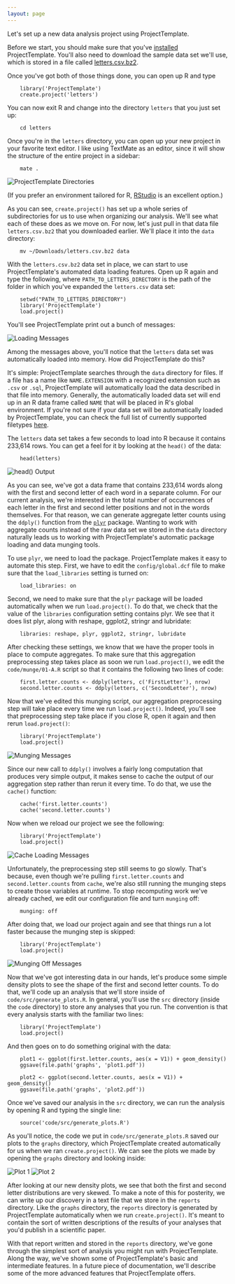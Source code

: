 ```yaml
---
layout: page
---
```

Let's set up a new data analysis project using ProjectTemplate.

Before we start, you should make sure that you've [installed](./installing.html) ProjectTemplate. You'll also need to download the sample data set we'll use, which is stored in a file called [letters.csv.bz2](./letters.csv.bz2).

Once you've got both of those things done, you can open up R and type

        library('ProjectTemplate')
        create.project('letters')

You can now exit R and change into the directory `letters` that you just set up:

        cd letters

Once you're in the `letters` directory, you can open up your new project in your favorite text editor. I like using TextMate as an editor, since it will show the structure of the entire project in a sidebar:

        mate .

![ProjectTemplate Directories](./directories.png)

(If you prefer an environment tailored for R, [RStudio](http://www.rstudio.com/)
is an excellent option.)

As you can see, `create.project()` has set up a whole series of subdirectories for us to use when organizing our analysis. We'll see what each of these does as we move on. For now, let's just pull in that data file `letters.csv.bz2` that you downloaded earlier. We'll place it into the `data` directory:

        mv ~/Downloads/letters.csv.bz2 data

With the `letters.csv.bz2` data set in place, we can start to use ProjectTemplate's automated data loading features. Open up R again and type the following, where `PATH_TO_LETTERS_DIRECTORY` is the path of the folder in which you've expanded the `letters.csv` data set:


        setwd("PATH_TO_LETTERS_DIRECTORY")
        library('ProjectTemplate')
        load.project()

You'll see ProjectTemplate print out a bunch of messages:

![Loading Messages](./loading.png)

Among the messages above, you'll notice that the `letters` data set was automatically loaded into memory. How did ProjectTemplate do this?

It's simple: ProjectTemplate searches through the `data` directory for files. If a file has a name like `NAME.EXTENSION` with a recognized extension such as `.csv` or `.sql`, ProjectTemplate will automatically load the data described in that file into memory. Generally, the automatically loaded data set will end up in an R data frame called `NAME` that will be placed in R's global environment. If you're not sure if your data set will be automatically loaded by ProjectTemplate, you can check the full list of currently supported filetypes [here](./file_formats.html).

The `letters` data set takes a few seconds to load into R because it contains 233,614 rows. You can get a feel for it by looking at the `head()` of the data:

        head(letters)

![head() Output](./head.png)

As you can see, we've got a data frame that contains 233,614 words along with the first and second letter of each word in a separate column. For our current analysis, we're interested in the total number of occurrences of each letter in the first and second letter positions and not in the words themselves. For that reason, we can generate aggregate letter counts using the `ddply()` function from the [`plyr`](http://plyr.had.co.nz/) package. Wanting to work with aggregate counts instead of the raw data set we stored in the `data` directory naturally leads us to working with ProjectTemplate's automatic package loading and data munging tools.

To use `plyr`, we need to load the package. ProjectTemplate makes it easy to automate this step. First, we have to edit the `config/global.dcf` file to make sure that the `load_libraries` setting is turned on:

        load_libraries: on

Second, we need to make sure that the `plyr` package will be loaded automatically when we run `load.project()`. To do that, we check that the value of the `libraries` configuration setting contains plyr. We see that it does list plyr, along with reshape, ggplot2, stringr and lubridate:

        libraries: reshape, plyr, ggplot2, stringr, lubridate

After checking these settings, we know that we have the proper tools in place to compute aggregates. To make sure that this aggregation preprocessing step takes place as soon we run `load.project()`, we edit the `code/munge/01-A.R` script so that it contains the following two lines of code:

        first.letter.counts <- ddply(letters, c('FirstLetter'), nrow)
        second.letter.counts <- ddply(letters, c('SecondLetter'), nrow)

Now that we've edited this munging script, our aggregation preprocessing step will take place every time we run `load.project()`. Indeed, you'll see that preprocessing step take place if you close R, open it again and then rerun `load.project()`:

        library('ProjectTemplate')
        load.project()

![Munging Messages](./munging.png)

Since our new call to `ddply()` involves a fairly long computation that produces very simple output, it makes sense to cache the output of our aggregation step rather than rerun it every time. To do that, we use the `cache()` function:

        cache('first.letter.counts')
        cache('second.letter.counts')

Now when we reload our project we see the following:

        library('ProjectTemplate')
        load.project()

![Cache Loading Messages](./caching.png)

Unfortunately, the preprocessing step still seems to go slowly. That's because, even though we're pulling `first.letter.counts` and `second.letter.counts` from `cache`, we're also still running the munging steps to create those variables at runtime. To stop recomputing work we've already cached, we edit our configuration file and turn `munging` off:

        munging: off

After doing that, we load our project again and see that things run a lot faster because the munging step is skipped:

        library('ProjectTemplate')
        load.project()

![Munging Off Messages](./munging_off.png)

Now that we've got interesting data in our hands, let's produce some simple density plots to see the shape of the first and second letter counts. To do that, we'll code up an analysis that we'll store inside of `code/src/generate_plots.R`. In general, you'll use the `src` directory (inside the `code` directory) to store any analyses that you run. The convention is that every analysis starts with the familiar two lines:

        library('ProjectTemplate')
        load.project()

And then goes on to do something original with the data:

        plot1 <- ggplot(first.letter.counts, aes(x = V1)) + geom_density()
        ggsave(file.path('graphs', 'plot1.pdf'))

        plot2 <- ggplot(second.letter.counts, aes(x = V1)) + geom_density()
        ggsave(file.path('graphs', 'plot2.pdf'))

Once we've saved our analysis in the `src` directory, we can run the analysis by opening R and typing the single line:

        source('code/src/generate_plots.R')

As you'll notice, the code we put in `code/src/generate_plots.R` saved our plots to the `graphs` directory, which ProjectTemplate created automatically for us when we ran `create.project()`. We can see the plots we made by opening the `graphs` directory and looking inside:

![Plot 1](./plot1.png)
![Plot 2](./plot2.png)

After looking at our new density plots, we see that both the first and second letter distributions are very skewed. To make a note of this for posterity, we can write up our discovery in a text file that we store in the `reports` directory. Like the `graphs` directory, the `reports` directory is generated by ProjectTemplate automatically when we run `create.project()`. It's meant to contain the sort of written descriptions of the results of your analyses that you'd publish in a scientific paper.

With that report written and stored in the `reports` directory, we've gone through the simplest sort of analysis you might run with ProjectTemplate. Along the way, we've shown some of ProjectTemplate's basic and intermediate features. In a future piece of documentation, we'll describe some of the more advanced features that ProjectTemplate offers.
